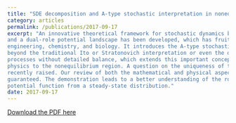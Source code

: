 ```yaml
---
title: "SDE decomposition and A-type stochastic interpretation in nonequilibrium processes"
category: articles
permalink: /publications/2017-09-17
excerpt: "An innovative theoretical framework for stochastic dynamics based on the decomposition of a stochastic differential equation (SDE) into a dissipative component, a detailed-balance-breaking component,
and a dual-role potential landscape has been developed, which has fruitful applications in physics,
engineering, chemistry, and biology. It introduces the A-type stochastic interpretation of the SDE
beyond the traditional Ito or Stratonovich interpretation or even the α-type interpretation for multidimensional systems. The potential landscape serves as a Hamiltonian-like function in nonequilibrium
processes without detailed balance, which extends this important concept from equilibrium statistical
physics to the nonequilibrium region. A question on the uniqueness of the SDE decomposition was
recently raised. Our review of both the mathematical and physical aspects shows that uniqueness is
guaranteed. The demonstration leads to a better understanding of the robustness of the novel framework. In addition, we discuss related issues including the limitations of an approach to obtaining the
potential function from a steady-state distribution."
date: 2017-09-17
---
```


[Download the PDF here](https://github.com/jamestang23/jamestang23.github.io/blob/master/20.pdf)
